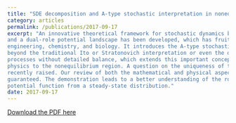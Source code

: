 ```yaml
---
title: "SDE decomposition and A-type stochastic interpretation in nonequilibrium processes"
category: articles
permalink: /publications/2017-09-17
excerpt: "An innovative theoretical framework for stochastic dynamics based on the decomposition of a stochastic differential equation (SDE) into a dissipative component, a detailed-balance-breaking component,
and a dual-role potential landscape has been developed, which has fruitful applications in physics,
engineering, chemistry, and biology. It introduces the A-type stochastic interpretation of the SDE
beyond the traditional Ito or Stratonovich interpretation or even the α-type interpretation for multidimensional systems. The potential landscape serves as a Hamiltonian-like function in nonequilibrium
processes without detailed balance, which extends this important concept from equilibrium statistical
physics to the nonequilibrium region. A question on the uniqueness of the SDE decomposition was
recently raised. Our review of both the mathematical and physical aspects shows that uniqueness is
guaranteed. The demonstration leads to a better understanding of the robustness of the novel framework. In addition, we discuss related issues including the limitations of an approach to obtaining the
potential function from a steady-state distribution."
date: 2017-09-17
---
```


[Download the PDF here](https://github.com/jamestang23/jamestang23.github.io/blob/master/20.pdf)
